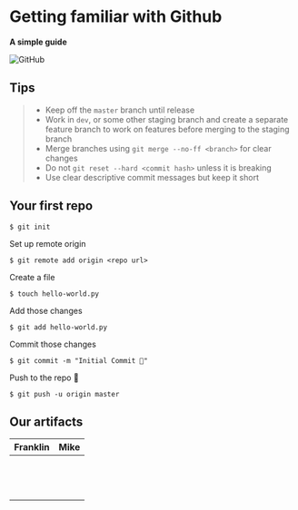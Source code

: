 # Getting familiar with Github
**A simple guide**

![GitHub](https://img.shields.io/github/license/yak-fumblepack/getting-familiar-with-github)

## Tips

> - Keep off the `master` branch until release
> - Work in `dev`, or some other staging branch and create a separate feature branch to work on features before merging to the staging branch
> - Merge branches using `git merge --no-ff <branch>` for clear changes
> - Do not `git reset --hard <commit hash>` unless it is breaking
> - Use clear descriptive commit messages but keep it short

## Your first repo

```shell
$ git init
```

Set up remote origin

```shell
$ git remote add origin <repo url>
```

Create a file

```shell
$ touch hello-world.py
```

Add those changes

```shell
$ git add hello-world.py
```

Commit those changes

```shell
$ git commit -m "Initial Commit 🎉"
```

Push to the repo 🚀

```shell
$ git push -u origin master
```

## Our artifacts

| Franklin | Mike |
| --- | --- |
| &nbsp; | &nbsp; |
| &nbsp; | &nbsp; |
| &nbsp; | &nbsp; | 